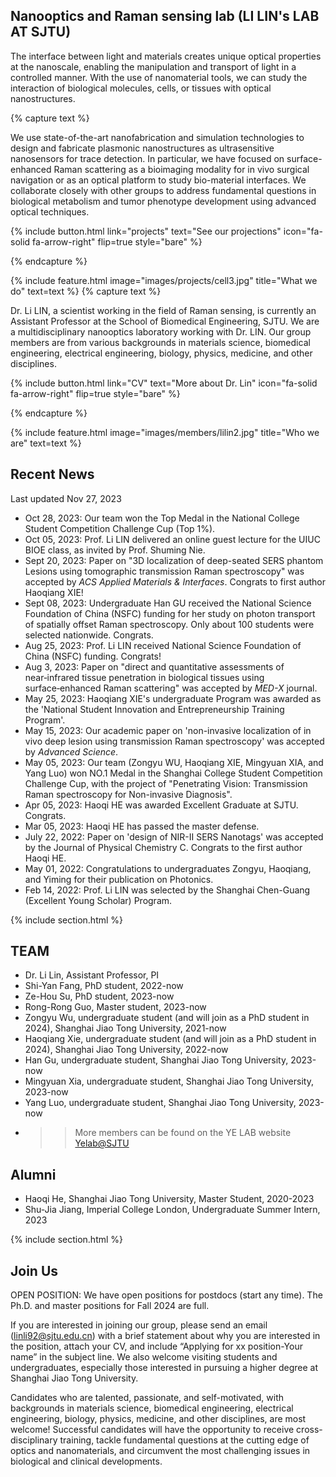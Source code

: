 ---
---

## Nanooptics and Raman sensing lab (LI LIN's LAB AT SJTU)

The interface between light and materials creates unique optical properties at the nanoscale, enabling the manipulation and transport of light in a controlled manner. With the use of nanomaterial tools, we can study the interaction of biological molecules, cells, or tissues with optical nanostructures. <br> 

{% capture text %}

We use state-of-the-art nanofabrication and simulation technologies to design and fabricate plasmonic nanostructures as ultrasensitive nanosensors for trace detection. In particular, we have focused on surface-enhanced Raman scattering as a bioimaging modality for in vivo surgical navigation or as an optical platform to study bio-material interfaces. We collaborate closely with other groups to address fundamental questions in biological metabolism and tumor phenotype development using advanced optical techniques.

{%
  include button.html
  link="projects"
  text="See our projections"
  icon="fa-solid fa-arrow-right"
  flip=true
  style="bare"
%}

{% endcapture %}

{%
  include feature.html
  image="images/projects/cell3.jpg"
  title="What we do"
  text=text
%}
{% capture text %}

Dr. Li LIN, a scientist working in the field of Raman sensing, is currently an Assistant Professor at the School of Biomedical Engineering, SJTU. We are a multidisciplinary nanooptics laboratory working with Dr. LIN. Our group members are from various backgrounds in materials science, biomedical engineering, electrical engineering, biology, physics, medicine, and other disciplines.

{%
  include button.html
  link="CV"
  text="More about Dr. Lin"
  icon="fa-solid fa-arrow-right"
  flip=true
  style="bare"
%}

{% endcapture %}

{%
  include feature.html
  image="images/members/lilin2.jpg"
  title="Who we are"
  text=text
%}

## Recent News

Last updated Nov 27, 2023

- Oct 28, 2023: Our team won the Top Medal in the National College Student Competition Challenge Cup (Top 1%). 
- Oct 05, 2023: Prof. Li LIN delivered an online guest lecture for the UIUC BIOE class, as invited by Prof. Shuming Nie. 
- Sept 20, 2023: Paper on "3D localization of deep-seated SERS phantom Lesions using tomographic transmission Raman spectroscopy" was accepted by *ACS Applied Materials & Interfaces*. Congrats to first author Haoqiang XIE!
- Sept 08, 2023: Undergraduate Han GU received the National Science Foundation of China (NSFC) funding for her study on photon transport of spatially offset Raman spectroscopy. Only about 100 students were selected nationwide. Congrats.
- Aug 25, 2023: Prof. Li LIN received National Science Foundation of China (NSFC) funding. Congrats!
- Aug 3, 2023: Paper on "direct and quantitative assessments of near‑infrared tissue penetration in biological tissues using surface‑enhanced Raman scattering" was accepted by *MED-X* journal.
- May 25, 2023: Haoqiang XIE's undergraduate Program was awarded as the 'National Student Innovation and Entrepreneurship Training Program'. 
- May 15, 2023: Our academic paper on 'non-invasive localization of in vivo deep lesion using transmission Raman spectroscopy' was accepted by *Advanced Science*.
- May 05, 2023: Our team (Zongyu WU, Haoqiang XIE, Mingyuan XIA, and Yang Luo) won NO.1 Medal in the Shanghai College Student Competition Challenge Cup, with the project of "Penetrating Vision: Transmission Raman spectroscopy for Non-invasive Diagnosis".
- Apr 05, 2023: Haoqi HE was awarded Excellent Graduate at SJTU. Congrats. 
- Mar 05, 2023: Haoqi HE has passed the master defense.
- July 22, 2022: Paper on 'design of NIR-II SERS Nanotags' was accepted by the Journal of Physical Chemistry C. Congrats to the first author Haoqi HE.
- May 01, 2022: Congratulations to undergraduates Zongyu, Haoqiang, and Yiming for their publication on Photonics.
- Feb 14, 2022: Prof. Li LIN was selected by the Shanghai Chen-Guang (Excellent Young Scholar) Program.

{% include section.html %}

## TEAM
- Dr. Li Lin, Assistant Professor, PI
- Shi-Yan Fang, PhD student, 2022-now
- Ze-Hou Su, PhD student, 2023-now
- Rong-Rong Guo, Master student, 2023-now
- Zongyu Wu, undergraduate student (and will join as a PhD student in 2024), Shanghai Jiao Tong University, 2021-now
- Haoqiang Xie, undergraduate student (and will join as a PhD student in 2024), Shanghai Jiao Tong University, 2022-now
- Han Gu, undergraduate student, Shanghai Jiao Tong University, 2023-now
- Mingyuan Xia, undergraduate student, Shanghai Jiao Tong University, 2023-now
- Yang Luo, undergraduate student, Shanghai Jiao Tong University, 2023-now
- >> More members can be found on the YE LAB website [Yelab@SJTU](http://www.yelab.sjtu.edu.cn/)

## Alumni
- Haoqi He, Shanghai Jiao Tong University, Master Student, 2020-2023
- Shu-Jia Jiang, Imperial College London, Undergraduate Summer Intern, 2023

{% include section.html %}

## Join Us
OPEN POSITION: We have open positions for postdocs (start any time). The Ph.D. and master positions for Fall 2024 are full.

If you are interested in joining our group, please send an email (linli92@sjtu.edu.cn) with a brief statement about why you are interested in the position, attach your CV, and include “Applying for xx position-Your name” in the subject line. We also welcome visiting students and undergraduates, especially those interested in pursuing a higher degree at Shanghai Jiao Tong University.

Candidates who are talented, passionate, and self-motivated, with backgrounds in materials science, biomedical engineering, electrical engineering, biology, physics, medicine, and other disciplines, are most welcome! Successful candidates will have the opportunity to receive cross-disciplinary training, tackle fundamental questions at the cutting edge of optics and nanomaterials, and circumvent the most challenging issues in biological and clinical developments.





